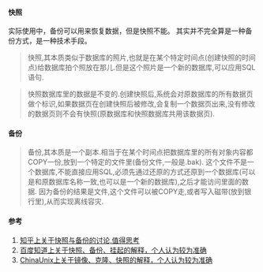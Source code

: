 #### 快照
实际使用中，备份可以用来恢复数据，但是快照不能。
其实并不完全算是一种备份方式，是一种技术手段。

> 快照,其本质类似于数据库的照片,也就是在某个特定时间点(创建快照的时间点)给数据库拍个照放在那儿.但是这个照片是一个新的数据库,可以应用SQL语句.

> 快照数据库里的数据是不变的.创建快照后,系统会对原数据库的所有数据页做个标识,如果数据页在创建快照后被修改,会复制一个数据页出来,没有修改的数据页则不会有快照(原数据库和快照数据库共用该数据页).


#### 备份
> 备份,其本质是一个副本.相当于在某个时间点把数据库里的所有对象内容都COPY一份,放到一个特定的文件里(备份文件,一般是.bak).
这个文件不是一个数据库,不能直接应用SQL,必须先通过还原的方式还原到一个数据库(可以是和原数据库名称一致,也可以是一个新的数据库),之后才能访问里面的数据.
因为备份的结果是文件,这个文件可以被COPY走,或者写入磁带(放到银行里),从而实现离线容灾.










#### 参考
1. [知乎上关于快照与备份的讨论,值得思考](http://www.zhihu.com/question/20374919)
2. [百度知道上关于快照、备份、挂起的解释，个人认为较为准确](http://zhidao.baidu.com/question/583584549824231605.html)
3. [ChinaUnix上关于镜像、克隆、快照的解释，个人认为较为准确](http://bbs.chinaunix.net/thread-3920050-1-1.html)